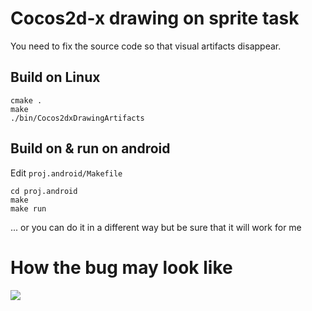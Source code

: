 # Cocos2d-x drawing on sprite task

You need to fix the source code so that visual artifacts disappear.

## Build on Linux
``` 
cmake .
make 
./bin/Cocos2dxDrawingArtifacts
```

## Build on & run on android 
Edit `proj.android/Makefile` 

```
cd proj.android
make 
make run

```

... or you can do it in a different way but be sure that it will work for me


# How the bug may look like
<img src="https://github.com/jonyrock/Cocos2dxDrawingArtifacts/tree/master/docs/Selection_032.png"> 
